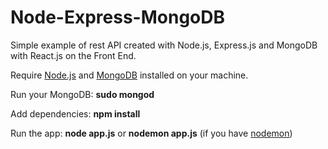 # Node-Express-MongoDB
Simple example of rest API created with Node.js, Express.js and MongoDB with React.js on the Front End.

Require <a href="https://nodejs.org/">Node.js</a> and <a href="https://www.mongodb.org/">MongoDB</a> installed on your machine.

Run your MongoDB: <strong>sudo mongod</strong>

Add dependencies: <strong>npm install </strong>

Run the app: <strong>node app.js</strong> or <strong>nodemon app.js</strong> (if you have <a href="https://github.com/remy/nodemon">nodemon</a>)

